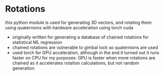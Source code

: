 # Rotations
this python module is used for generating 3D vectors, and rotating them using quaternions with hardware acceleration using torch cuda
- originally written for generating a database of chained rotations for statistical ML regression
- chained rotations are vulnerable to gimbal lock so quaternions are used 
- used torch for GPU acceleration, although in the end it turned out it runs faster on CPU for my purposes: GPU is faster when more rotations are chained 
	as it accelerates rotation calculations, but not random generation
